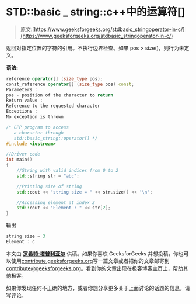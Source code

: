 # STD::basic _ string::c++中的运算符[]

> 原文:[https://www.geeksforgeeks.org/stdbasic_stringoperator-in-c/](https://www.geeksforgeeks.org/stdbasic_stringoperator-in-c/)

返回对指定位置的字符的引用。不执行边界检查。如果 pos > size()，则行为未定义。

**语法:**

```cpp
reference operator[] (size_type pos);
const_reference operator[] (size_type pos) const;
Parameters :
pos - position of the character to return
Return value :
Reference to the requested character
Exceptions :
No exception is thrown

```

```cpp
/* CPP program to access
   a character through
   std::basic_string::operator[] */
#include <iostream>

//Driver code
int main()
{
    //String with valid indices from 0 to 2
    std::string str = "abc";

    //Printing size of string
    std::cout << "string size = " << str.size() << '\n';

    //Accessing element at index 2
    std::cout << "Element : " << str[2];
}
```

输出

```cpp
string size = 3
Element : c

```

本文由 **[罗希特·塔普利亚尔](https://www.linkedin.com/in/rohit-thapliyal-515b5913a/)** 供稿。如果你喜欢 GeeksforGeeks 并想投稿，你也可以使用[contribute.geeksforgeeks.org](http://www.contribute.geeksforgeeks.org)写一篇文章或者把你的文章邮寄到 contribute@geeksforgeeks.org。看到你的文章出现在极客博客主页上，帮助其他极客。

如果你发现任何不正确的地方，或者你想分享更多关于上面讨论的话题的信息，请写评论。